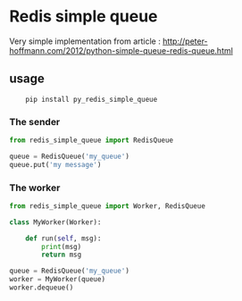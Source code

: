 # Redis simple queue


Very simple implementation from article : http://peter-hoffmann.com/2012/python-simple-queue-redis-queue.html


## usage

```shell
    pip install py_redis_simple_queue
```

### The sender
```python
from redis_simple_queue import RedisQueue

queue = RedisQueue('my_queue')
queue.put('my message')
```

### The worker

```python
from redis_simple_queue import Worker, RedisQueue

class MyWorker(Worker):

    def run(self, msg):
        print(msg)
        return msg

queue = RedisQueue('my_queue')
worker = MyWorker(queue)
worker.dequeue()
```
